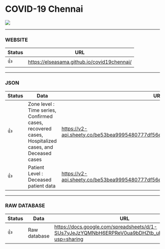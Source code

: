 # COVID-19 Chennai


![](https://i.postimg.cc/Y9RmrSZh/image.png)

-----------------------------------

### WEBSITE
| Status        | URL                                                      |
| ------------- | -------------------------------------------------------- |
| :thumbsup: | https://elseasama.github.io/covid19chennai/

-----------------------------------
### JSON

| Status        | Data                                                                      | URL                                                      |
| ------------- | ------------------------------------------------------------------------- | -------------------------------------------------------- |
| :thumbsup: | Zone level : Time series, Confirmed cases, recovered cases, Hospitalized cases, and Deceased cases | https://v2-api.sheety.co/be53bea9995480777df56e14adcfd93b/covid19Chennai/cases              |
| :thumbsup: | Patient Level : Deceased patient data              | https://v2-api.sheety.co/be53bea9995480777df56e14adcfd93b/covid19Chennai/deceased

-----------------------------------------
### RAW DATABASE

| Status        | Data                                                                      | URL                                                      |
| ------------- | ------------------------------------------------------------------------- | -------------------------------------------------------- |
| :thumbsup: | Raw database              | https://docs.google.com/spreadsheets/d/1-SUs7yJeJzYQMNbH6ERPReV0ua9bDHZtb_uHqbEPeI8/edit?usp=sharing
  




